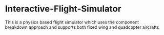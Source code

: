 # Interactive-Flight-Simulator
 This is a physics based flight simulator which uses the component breakdown approach and supports both fixed wing and quadcopter aircrafts
